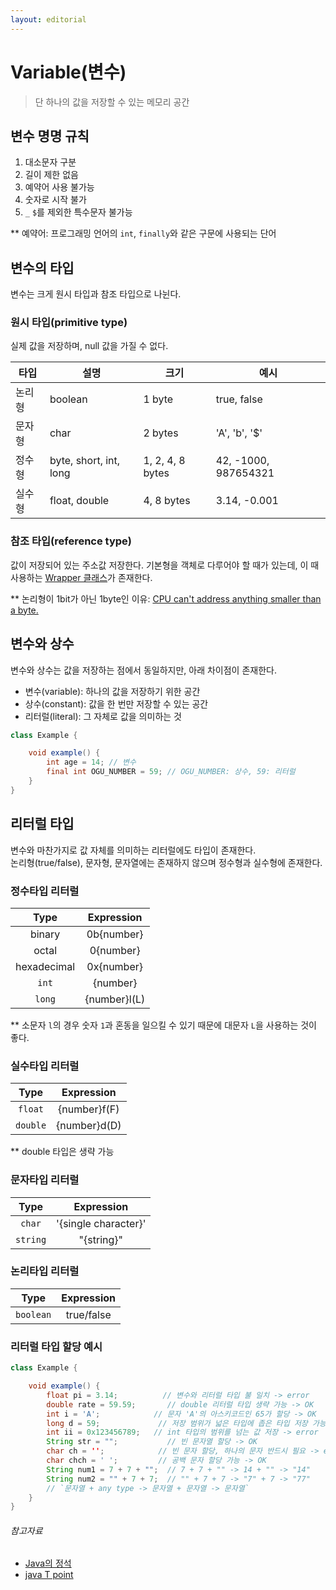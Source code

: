 ```yaml
---
layout: editorial
---
```


# Variable(변수)

> 단 하나의 값을 저장할 수 있는 메모리 공간

## 변수 명명 규칙

1. 대소문자 구분
2. 길이 제한 없음
3. 예약어 사용 불가능
4. 숫자로 시작 불가
5. `_` `$`를 제외한 특수문자 불가능

** 예약어: 프로그래밍 언어의 `int`, `finally`와 같은 구문에 사용되는 단어

## 변수의 타입

변수는 크게 원시 타입과 참조 타입으로 나뉜다.

### 원시 타입(primitive type)

실제 값을 저장하며, null 값을 가질 수 없다.

| 타입  | 설명                     | 크기               | 예시                   |
|-----|------------------------|------------------|----------------------|
| 논리형 | boolean                | 1 byte           | true, false          |
| 문자형 | char                   | 2 bytes          | 'A', 'b', '$'        |
| 정수형 | byte, short, int, long | 1, 2, 4, 8 bytes | 42, -1000, 987654321 |
| 실수형 | float, double          | 4, 8 bytes       | 3.14, -0.001         |

### 참조 타입(reference type)

값이 저장되어 있는 주소값 저장한다. 기본형을 객체로 다루어야 할 때가 있는데, 이 때 사용하는 [Wrapper 클래스](./wrapper-class)가 존재한다.

** 논리형이 1bit가 아닌 1byte인 이유:
[CPU can't address anything smaller than a byte.](https://stackoverflow.com/questions/4626815)

## 변수와 상수

변수와 상수는 값을 저장하는 점에서 동일하지만, 아래 차이점이 존재한다.

- 변수(variable): 하나의 값을 저장하기 위한 공간
- 상수(constant): 값을 한 번만 저장할 수 있는 공간
- 리터럴(literal): 그 자체로 값을 의미하는 것

```java
class Example {

    void example() {
        int age = 14; // 변수
        final int OGU_NUMBER = 59; // OGU_NUMBER: 상수, 59: 리터럴
    }
}
```

## 리터럴 타입

변수와 마찬가지로 값 자체를 의미하는 리터럴에도 타입이 존재한다.  
논리형(true/false), 문자형, 문자열에는 존재하지 않으며 정수형과 실수형에 존재한다.

### 정수타입 리터럴

|    Type     |  Expression  |
|:-----------:|:------------:|
|   binary    |  0b{number}  |
|    octal    |  0{number}   |
| hexadecimal |  0x{number}  |
|    `int`    |   {number}   |
|   `long`    | {number}l(L) |

** 소문자 `l`의 경우 숫자 `1`과 혼동을 일으킬 수 있기 때문에 대문자 `L`을 사용하는 것이 좋다.

### 실수타입 리터럴

|   Type   |  Expression  |
|:--------:|:------------:|
| `float`  | {number}f(F) |
| `double` | {number}d(D) |

** double 타입은 생략 가능

### 문자타입 리터럴

|   Type   |      Expression      |
|:--------:|:--------------------:|
|  `char`  | '{single character}' |
| `string` |      "{string}"      |

### 논리타입 리터럴

|   Type    | Expression |
|:---------:|:----------:|
| `boolean` | true/false |

### 리터럴 타입 할당 예시

```java
class Example {

    void example() {
        float pi = 3.14;          // 변수와 리터럴 타입 불 일치 -> error
        double rate = 59.59;       // double 리터럴 타입 생략 가능 -> OK
        int i = 'A';            // 문자 'A'의 아스키코드인 65가 할당 -> OK
        long d = 59;             // 저장 범위가 넓은 타입에 좁은 타입 저장 가능 -> OK
        int ii = 0x123456789;   // int 타입의 범위를 넘는 값 저장 -> error
        String str = "";           // 빈 문자열 할당 -> OK
        char ch = '';            // 빈 문자 할당, 하나의 문자 반드시 필요 -> error
        char chch = ' ';         // 공백 문자 할당 가능 -> OK
        String num1 = 7 + 7 + "";  // 7 + 7 + "" -> 14 + "" -> "14"
        String num2 = "" + 7 + 7;  // "" + 7 + 7 -> "7" + 7 -> "77"
        // `문자열 + any type -> 문자열 + 문자열 -> 문자열`
    }
}
```

###### 참고자료

- [Java의 정석](https://kobic.net/book/bookInfo/view.do?isbn=9788994492032)
- [java T point](https://www.javatpoint.com/string-pool-in-java)
